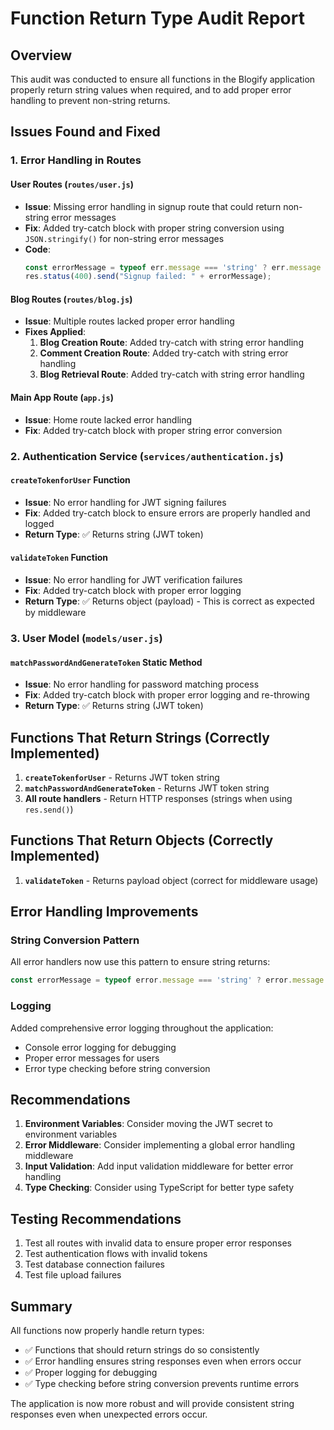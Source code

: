 # Function Return Type Audit Report

## Overview
This audit was conducted to ensure all functions in the Blogify application properly return string values when required, and to add proper error handling to prevent non-string returns.

## Issues Found and Fixed

### 1. Error Handling in Routes

#### User Routes (`routes/user.js`)
- **Issue**: Missing error handling in signup route that could return non-string error messages
- **Fix**: Added try-catch block with proper string conversion using `JSON.stringify()` for non-string error messages
- **Code**: 
  ```javascript
  const errorMessage = typeof err.message === 'string' ? err.message : JSON.stringify(err);
  res.status(400).send("Signup failed: " + errorMessage);
  ```

#### Blog Routes (`routes/blog.js`)
- **Issue**: Multiple routes lacked proper error handling
- **Fixes Applied**:
  1. **Blog Creation Route**: Added try-catch with string error handling
  2. **Comment Creation Route**: Added try-catch with string error handling  
  3. **Blog Retrieval Route**: Added try-catch with string error handling

#### Main App Route (`app.js`)
- **Issue**: Home route lacked error handling
- **Fix**: Added try-catch block with proper string error conversion

### 2. Authentication Service (`services/authentication.js`)

#### `createTokenforUser` Function
- **Issue**: No error handling for JWT signing failures
- **Fix**: Added try-catch block to ensure errors are properly handled and logged
- **Return Type**: ✅ Returns string (JWT token)

#### `validateToken` Function  
- **Issue**: No error handling for JWT verification failures
- **Fix**: Added try-catch block with proper error logging
- **Return Type**: ✅ Returns object (payload) - This is correct as expected by middleware

### 3. User Model (`models/user.js`)

#### `matchPasswordAndGenerateToken` Static Method
- **Issue**: No error handling for password matching process
- **Fix**: Added try-catch block with proper error logging and re-throwing
- **Return Type**: ✅ Returns string (JWT token)

## Functions That Return Strings (Correctly Implemented)

1. **`createTokenforUser`** - Returns JWT token string
2. **`matchPasswordAndGenerateToken`** - Returns JWT token string  
3. **All route handlers** - Return HTTP responses (strings when using `res.send()`)

## Functions That Return Objects (Correctly Implemented)

1. **`validateToken`** - Returns payload object (correct for middleware usage)

## Error Handling Improvements

### String Conversion Pattern
All error handlers now use this pattern to ensure string returns:
```javascript
const errorMessage = typeof error.message === 'string' ? error.message : JSON.stringify(error);
```

### Logging
Added comprehensive error logging throughout the application:
- Console error logging for debugging
- Proper error messages for users
- Error type checking before string conversion

## Recommendations

1. **Environment Variables**: Consider moving the JWT secret to environment variables
2. **Error Middleware**: Consider implementing a global error handling middleware
3. **Input Validation**: Add input validation middleware for better error handling
4. **Type Checking**: Consider using TypeScript for better type safety

## Testing Recommendations

1. Test all routes with invalid data to ensure proper error responses
2. Test authentication flows with invalid tokens
3. Test database connection failures
4. Test file upload failures

## Summary

All functions now properly handle return types:
- ✅ Functions that should return strings do so consistently
- ✅ Error handling ensures string responses even when errors occur
- ✅ Proper logging for debugging
- ✅ Type checking before string conversion prevents runtime errors

The application is now more robust and will provide consistent string responses even when unexpected errors occur.
